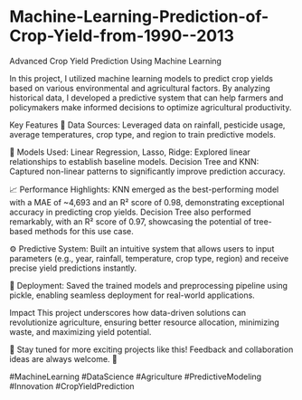 # Machine-Learning-Prediction-of-Crop-Yield-from-1990--2013
Advanced Crop Yield Prediction Using Machine Learning

In this project, I utilized machine learning models to predict crop yields based on various environmental and agricultural factors. By analyzing historical data, I developed a predictive system that can help farmers and policymakers make informed decisions to optimize agricultural productivity.

Key Features
🚜 Data Sources:
Leveraged data on rainfall, pesticide usage, average temperatures, crop type, and region to train predictive models.

🧠 Models Used:
Linear Regression, Lasso, Ridge: Explored linear relationships to establish baseline models.
Decision Tree and KNN: Captured non-linear patterns to significantly improve prediction accuracy.

📈 Performance Highlights:
KNN emerged as the best-performing model with a MAE of ~4,693 and an R² score of 0.98, demonstrating exceptional accuracy in predicting crop yields.
Decision Tree also performed remarkably, with an R² score of 0.97, showcasing the potential of tree-based methods for this use case.

⚙️ Predictive System:
Built an intuitive system that allows users to input parameters (e.g., year, rainfall, temperature, crop type, region) and receive precise yield predictions instantly.

💾 Deployment:
Saved the trained models and preprocessing pipeline using pickle, enabling seamless deployment for real-world applications.

Impact
This project underscores how data-driven solutions can revolutionize agriculture, ensuring better resource allocation, minimizing waste, and maximizing yield potential.

🔗 Stay tuned for more exciting projects like this! Feedback and collaboration ideas are always welcome. 🚀

#MachineLearning #DataScience #Agriculture #PredictiveModeling #Innovation #CropYieldPrediction
